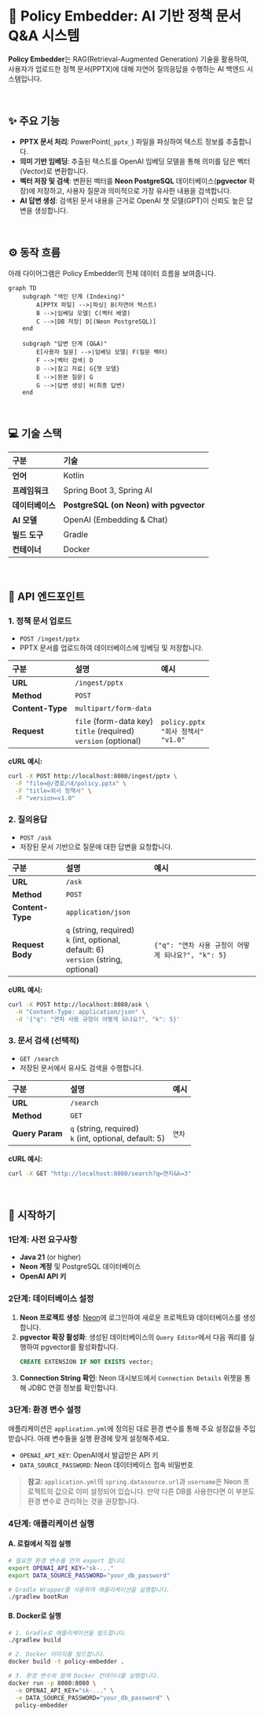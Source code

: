 # 🚀 Policy Embedder: AI 기반 정책 문서 Q&A 시스템

**Policy Embedder**는 RAG(Retrieval-Augmented Generation) 기술을 활용하여, 사용자가 업로드한 정책 문서(PPTX)에 대해 자연어 질의응답을 수행하는 AI 백엔드 시스템입니다.

<br>

## ✨ 주요 기능

- **PPTX 문서 처리**: PowerPoint(`_pptx_`) 파일을 파싱하여 텍스트 정보를 추출합니다.
- **의미 기반 임베딩**: 추출된 텍스트를 OpenAI 임베딩 모델을 통해 의미를 담은 벡터(Vector)로 변환합니다.
- **벡터 저장 및 검색**: 변환된 벡터를 **Neon PostgreSQL** 데이터베이스(**pgvector** 확장)에 저장하고, 사용자 질문과 의미적으로 가장 유사한 내용을 검색합니다.
- **AI 답변 생성**: 검색된 문서 내용을 근거로 OpenAI 챗 모델(GPT)이 신뢰도 높은 답변을 생성합니다.

<br>

## ⚙️ 동작 흐름

아래 다이어그램은 Policy Embedder의 전체 데이터 흐름을 보여줍니다.

```mermaid
graph TD
    subgraph "색인 단계 (Indexing)"
        A[PPTX 파일] -->|파싱| B(자연어 텍스트)
        B -->|임베딩 모델| C(벡터 배열)
        C -->|DB 저장| D[(Neon PostgreSQL)]
    end

    subgraph "답변 단계 (Q&A)"
        E[사용자 질문] -->|임베딩 모델| F(질문 벡터)
        F -->|벡터 검색| D
        D -->|참고 자료| G{챗 모델}
        E -->|원본 질문| G
        G -->|답변 생성| H(최종 답변)
    end
```

<br>

## 💻 기술 스택

| 구분 | 기술 |
| :--- | :--- |
| **언어** | Kotlin |
| **프레임워크** | Spring Boot 3, Spring AI |
| **데이터베이스** | **PostgreSQL (on Neon) with pgvector** |
| **AI 모델** | OpenAI (Embedding & Chat) |
| **빌드 도구** | Gradle |
| **컨테이너** | Docker |

<br>

## 🔌 API 엔드포인트

### 1. 정책 문서 업로드

- `POST /ingest/pptx`
- PPTX 문서를 업로드하여 데이터베이스에 임베딩 및 저장합니다.

| 구분 | 설명 | 예시 |
| :--- | :--- | :--- |
| **URL** | `/ingest/pptx` | |
| **Method** | `POST` | |
| **Content-Type** | `multipart/form-data` | |
| **Request** | `file` (form-data key)<br>`title` (required)<br>`version` (optional) | `policy.pptx`<br>`"회사 정책서"`<br>`"v1.0"` |

**cURL 예시:**
```bash
curl -X POST http://localhost:8080/ingest/pptx \
  -F "file=@/경로/내/policy.pptx" \
  -F "title=회사 정책서" \
  -F "version=v1.0"
```

### 2. 질의응답

- `POST /ask`
- 저장된 문서 기반으로 질문에 대한 답변을 요청합니다.

| 구분 | 설명 | 예시 |
| :--- | :--- | :--- |
| **URL** | `/ask` | |
| **Method** | `POST` | |
| **Content-Type** | `application/json` | |
| **Request Body** | `q` (string, required)<br>`k` (int, optional, default: 6)<br>`version` (string, optional) | `{"q": "연차 사용 규정이 어떻게 되나요?", "k": 5}` |

**cURL 예시:**
```bash
curl -X POST http://localhost:8080/ask \
  -H "Content-Type: application/json" \
  -d '{"q": "연차 사용 규정이 어떻게 되나요?", "k": 5}'
```

### 3. 문서 검색 (선택적)

- `GET /search`
- 저장된 문서에서 유사도 검색을 수행합니다.

| 구분 | 설명 | 예시 |
| :--- | :--- | :--- |
| **URL** | `/search` | |
| **Method** | `GET` | |
| **Query Param** | `q` (string, required)<br>`k` (int, optional, default: 5) | `연차` |

**cURL 예시:**
```bash
curl -X GET "http://localhost:8080/search?q=연차&k=3"
```

<br>

## 🚀 시작하기

### 1단계: 사전 요구사항

- **Java 21** (or higher)
- **Neon 계정** 및 PostgreSQL 데이터베이스
- **OpenAI API 키**

### 2단계: 데이터베이스 설정

1.  **Neon 프로젝트 생성**: [Neon](https://neon.tech/)에 로그인하여 새로운 프로젝트와 데이터베이스를 생성합니다.
2.  **pgvector 확장 활성화**: 생성된 데이터베이스의 `Query Editor`에서 다음 쿼리를 실행하여 pgvector를 활성화합니다.
    ```sql
    CREATE EXTENSION IF NOT EXISTS vector;
    ```
3.  **Connection String 확인**: Neon 대시보드에서 `Connection Details` 위젯을 통해 JDBC 연결 정보를 확인합니다.

### 3단계: 환경 변수 설정

애플리케이션은 `application.yml`에 정의된 대로 환경 변수를 통해 주요 설정값을 주입받습니다. 아래 변수들을 실행 환경에 맞게 설정해주세요.

- `OPENAI_API_KEY`: OpenAI에서 발급받은 API 키
- `DATA_SOURCE_PASSWORD`: Neon 데이터베이스 접속 비밀번호

> **참고**: `application.yml`의 `spring.datasource.url`과 `username`은 Neon 프로젝트의 값으로 이미 설정되어 있습니다. 만약 다른 DB를 사용한다면 이 부분도 환경 변수로 관리하는 것을 권장합니다.

### 4단계: 애플리케이션 실행

#### A. 로컬에서 직접 실행

```bash
# 필요한 환경 변수를 먼저 export 합니다.
export OPENAI_API_KEY="sk-..."
export DATA_SOURCE_PASSWORD="your_db_password"

# Gradle Wrapper를 사용하여 애플리케이션을 실행합니다.
./gradlew bootRun
```

#### B. Docker로 실행

```bash
# 1. Gradle로 애플리케이션을 빌드합니다.
./gradlew build

# 2. Docker 이미지를 빌드합니다.
docker build -t policy-embedder .

# 3. 환경 변수와 함께 Docker 컨테이너를 실행합니다.
docker run -p 8080:8080 \
  -e OPENAI_API_KEY="sk-..." \
  -e DATA_SOURCE_PASSWORD="your_db_password" \
  policy-embedder
```